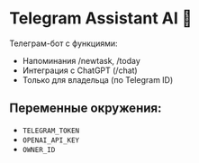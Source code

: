 # Telegram Assistant AI 🤖

Телеграм-бот с функциями:
- Напоминания /newtask, /today
- Интеграция с ChatGPT (/chat)
- Только для владельца (по Telegram ID)

## Переменные окружения:
- `TELEGRAM_TOKEN`
- `OPENAI_API_KEY`
- `OWNER_ID`

